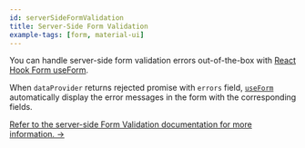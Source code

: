 ```yaml
---
id: serverSideFormValidation
title: Server-Side Form Validation
example-tags: [form, material-ui]
---
```


You can handle server-side form validation errors out-of-the-box with [React Hook Form useForm][react-hook-form-use-form].

When `dataProvider` returns rejected promise with `errors` field, [`useForm`][react-hook-form-use-form] automatically display the error messages in the form with the corresponding fields.

[Refer to the server-side Form Validation documentation for more information. →](/docs/advanced-tutorials/forms/server-side-form-validation/)

<CodeSandboxExample path="server-side-form-validation-material-ui" />

[react-hook-form-use-form]: /docs/packages/documentation/react-hook-form/useForm/
